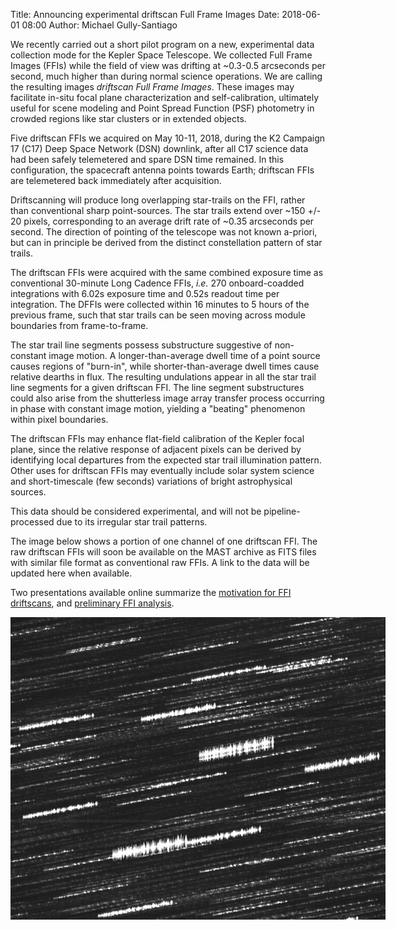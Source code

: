 Title: Announcing experimental driftscan Full Frame Images
Date: 2018-06-01 08:00
Author: Michael Gully-Santiago


We recently carried out a short pilot program on a new, experimental data collection
mode for the Kepler Space Telescope.  We collected Full Frame
Images (FFIs) while the field of view was drifting at ~0.3-0.5 arcseconds
per second, much higher than during normal science operations.  We are calling
the resulting images *driftscan Full Frame Images*.  These images may facilitate
in-situ focal plane characterization and self-calibration, ultimately useful for scene modeling
and Point Spread Function (PSF) photometry in crowded regions like star clusters or in extended objects.

Five driftscan FFIs we acquired on May 10-11, 2018, during the K2 Campaign 17 (C17) Deep Space
Network (DSN) downlink, after all C17 science data had been safely telemetered
and spare DSN time remained.  In this configuration, the spacecraft antenna points
towards Earth; driftscan FFIs are telemetered back immediately after acquisition.

Driftscanning will produce long overlapping star-trails on the FFI, rather
than conventional sharp point-sources.  The star trails extend over ~150 +/- 20
pixels, corresponding to an average drift rate of ~0.35 arcseconds per second.
The direction of pointing of the telescope was not known a-priori, but can
 in principle be derived from the distinct constellation pattern of star trails.  

The driftscan FFIs were acquired with the same combined exposure time as
conventional 30-minute Long Cadence FFIs, *i.e.* 270 onboard-coadded
integrations with 6.02s exposure time and 0.52s readout time per
integration.  The DFFIs were collected within 16 minutes to 5 hours of the
previous frame, such that star trails can be seen moving across module
boundaries from frame-to-frame.

The star trail line segments possess substructure suggestive of non-constant
image motion.  A longer-than-average dwell time of a point source causes regions of
"burn-in", while shorter-than-average dwell times cause relative dearths in flux.  The
resulting undulations appear in all the star trail line segments for a given
driftscan FFI.  The line segment substructures could also arise from the
shutterless image array transfer process occurring in phase with constant
image motion, yielding a "beating" phenomenon within pixel boundaries.

The driftscan FFIs may enhance flat-field calibration of the Kepler focal
plane, since the relative response of adjacent pixels can be derived by
identifying local departures from the expected star trail illumination pattern.
Other uses for driftscan FFIs may eventually include solar system science and
short-timescale (few seconds) variations of bright astrophysical sources.

This data should be considered experimental, and will not be
pipeline-processed due to its irregular star trail patterns.

The image below shows a portion of one channel of one driftscan FFI.  The
raw driftscan FFIs will soon be available on the MAST archive as FITS files with
similar file format as conventional raw FFIs.  A link to the data will be updated
 here when available.

Two presentations available online summarize the [motivation for FFI driftscans](https://docs.google.com/presentation/d/1qvK2vxBs1kMth0pgf-fBW4T1iGtU3e1-xCrVgHmMHxU/edit?usp=sharing),
and [preliminary FFI analysis](https://speakerdeck.com/gully/k2-driftscan-ffi-analysis).


<a href="images/driftscan_FFI_demo.png"><img class="img-responsive" style="max-width:600px;" src="images/driftscan_FFI_demo.png" alt="driftscan FFI demo"></a>
